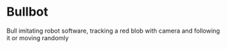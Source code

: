 # Bullbot
Bull imitating robot software, tracking a red blob with camera and following it or moving randomly
